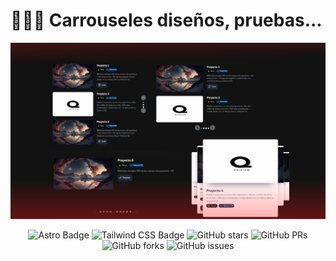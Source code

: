 # 👨🏻‍💻 Carrouseles diseños, pruebas...

<div align="center">
<img src="./public/portada.webp">
<p></p>
</div>

<div align="center">

![Astro Badge](https://img.shields.io/badge/Astro-FF3E00?logo=astro&logoColor=fff&style=flat)
![Tailwind CSS Badge](https://img.shields.io/badge/Tailwind%20CSS-06B6D4?logo=tailwindcss&logoColor=fff&style=flat)
![GitHub stars](https://img.shields.io/github/stars/sergio452978/portofolio-personal)
![GitHub PRs](https://img.shields.io/github/issues-pr/sergio452978/portofolio-personal)
![GitHub forks](https://img.shields.io/github/forks/sergio452978/portofolio-personal)
![GitHub issues](https://img.shields.io/github/issues/sergio452978/portofolio-personal)

</div>
